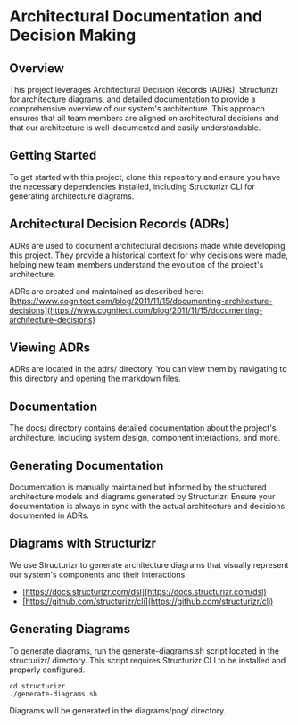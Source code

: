 # Architectural Documentation and Decision Making

## Overview

This project leverages Architectural Decision Records (ADRs), Structurizr for architecture diagrams, and detailed documentation to provide a comprehensive overview of our system's architecture. This approach ensures that all team members are aligned on architectural decisions and that our architecture is well-documented and easily understandable.

## Getting Started

To get started with this project, clone this repository and ensure you have the necessary dependencies installed, including Structurizr CLI for generating architecture diagrams.


## Architectural Decision Records (ADRs)

ADRs are used to document architectural decisions made while developing this project. They provide a historical context for why decisions were made, helping new team members understand the evolution of the project's architecture.

ADRs are created and maintained as described here: [https://www.cognitect.com/blog/2011/11/15/documenting-architecture-decisions](https://www.cognitect.com/blog/2011/11/15/documenting-architecture-decisions)

## Viewing ADRs
ADRs are located in the adrs/ directory. You can view them by navigating to this directory and opening the markdown files.

## Documentation
The docs/ directory contains detailed documentation about the project's architecture, including system design, component interactions, and more.

## Generating Documentation
Documentation is manually maintained but informed by the structured architecture models and diagrams generated by Structurizr. Ensure your documentation is always in sync with the actual architecture and decisions documented in ADRs.


## Diagrams with Structurizr
We use Structurizr to generate architecture diagrams that visually represent our system's components and their interactions.
- [https://docs.structurizr.com/dsl](https://docs.structurizr.com/dsl)
- [https://github.com/structurizr/cli](https://github.com/structurizr/cli)

## Generating Diagrams
To generate diagrams, run the generate-diagrams.sh script located in the structurizr/ directory. This script requires Structurizr CLI to be installed and properly configured.

``` 
cd structurizr
./generate-diagrams.sh
```
Diagrams will be generated in the diagrams/png/ directory.